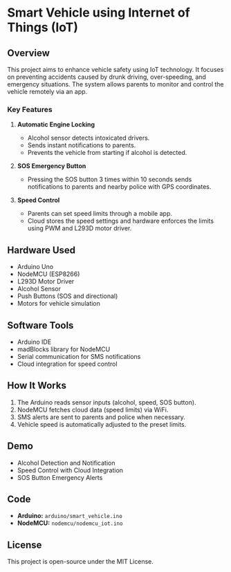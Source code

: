 # Smart Vehicle using Internet of Things (IoT)

## Overview
This project aims to enhance vehicle safety using IoT technology. It focuses on preventing accidents caused by drunk driving, over-speeding, and emergency situations. The system allows parents to monitor and control the vehicle remotely via an app.

### Key Features
1. **Automatic Engine Locking**
   - Alcohol sensor detects intoxicated drivers.
   - Sends instant notifications to parents.
   - Prevents the vehicle from starting if alcohol is detected.

2. **SOS Emergency Button**
   - Pressing the SOS button 3 times within 10 seconds sends notifications to parents and nearby police with GPS coordinates.

3. **Speed Control**
   - Parents can set speed limits through a mobile app.
   - Cloud stores the speed settings and hardware enforces the limits using PWM and L293D motor driver.

## Hardware Used
- Arduino Uno
- NodeMCU (ESP8266)
- L293D Motor Driver
- Alcohol Sensor
- Push Buttons (SOS and directional)
- Motors for vehicle simulation

## Software Tools
- Arduino IDE
- madBlocks library for NodeMCU
- Serial communication for SMS notifications
- Cloud integration for speed control

## How It Works
1. The Arduino reads sensor inputs (alcohol, speed, SOS button).
2. NodeMCU fetches cloud data (speed limits) via WiFi.
3. SMS alerts are sent to parents and police when necessary.
4. Vehicle speed is automatically adjusted to the preset limits.

## Demo
- Alcohol Detection and Notification  
- Speed Control with Cloud Integration  
- SOS Button Emergency Alerts  

## Code
- **Arduino:** `arduino/smart_vehicle.ino`  
- **NodeMCU:** `nodemcu/nodemcu_iot.ino`

## License
This project is open-source under the MIT License.

